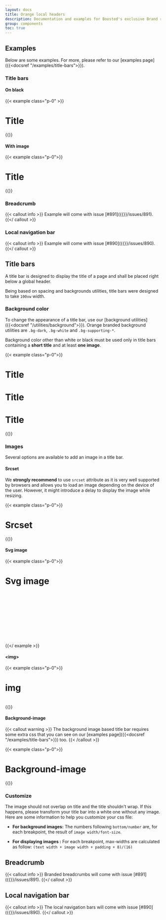 ```yaml
---
layout: docs
title: Orange local headers
description: Documentation and examples for Boosted's exclusive Brand responsive title bars, breadcrumbs and local navigation bars.
group: components
toc: true
---
```


## Examples

Below are some examples. For more, please refer to our [examples page]({{<docsref "/examples/title-bars">}}).

### Title bars

#### On black

{{< example class="p-0" >}}
<div class="bg-dark title-bar">
  <div class="container">
    <h1>Title</h1>
  </div>
</div>
{{</ example >}}

#### With image

{{< example class="p-0">}}
<div class="bg-supporting-pink title-bar">
  <div class="container">
    <h1>Title</h1>
    <picture>
      <source media="(min-width:1440px)" srcset="/docs/{{< param docs_version >}}/assets/img/title-bars-illustrations/illustration-1440.png">
      <source media="(min-width:1280px)" srcset="/docs/{{< param docs_version >}}/assets/img/title-bars-illustrations/illustration-1280.png">
      <source media="(min-width:1024px)" srcset="/docs/{{< param docs_version >}}/assets/img/title-bars-illustrations/illustration-1024.png">
      <source media="(min-width:768px)" srcset="/docs/{{< param docs_version >}}/assets/img/title-bars-illustrations/illustration-768.png">
      <source media="(min-width:480px)" srcset="/docs/{{< param docs_version >}}/assets/img/title-bars-illustrations/illustration-480.png">
      <source media="(min-width:320px)" srcset="/docs/{{< param docs_version >}}/assets/img/title-bars-illustrations/illustration-320.png">
      <img src="/docs/{{< param docs_version >}}/assets/img/title-bars-illustrations/illustration-320.png" alt=""/>
    </picture>
  </div>
</div>
{{</ example >}}

### Breadcrumb

{{< callout info >}}
Example will come with issue [#891]({{<param repo>}}/issues/891).
{{</ callout >}}

### Local navigation bar

{{< callout info >}}
Example will come with issue [#890]({{<param repo>}}/issues/890).
{{</ callout >}}

## Title bars

A title bar is designed to display the title of a page and shall be placed right below a global header.

Being based on spacing and backgrounds utilities, title bars were designed to take `100vw` width.

### Background color

To change the appearance of a title bar, use our [background utilities]({{<docsref "/utilities/background">}}). Orange branded background utilities are `.bg-dark`, `.bg-white` and `.bg-supporting-*`.

Background color other than white or black must be used only in title bars containing a **short title** and at least **one image**.

{{< example class="p-0">}}
<div class="bg-white title-bar">
  <div class="container">
    <h1>Title</h1>
  </div>
</div>

<div class="mt-3 bg-light"></div>

<div class="bg-dark title-bar">
  <div class="container">
    <h1>Title</h1>
  </div>
</div>

<div class="mt-3 bg-light"></div>

<div class="bg-supporting-pink title-bar">
  <div class="container">
    <h1>Title</h1>
    <picture>
      <source media="(min-width:1440px)" srcset="/docs/{{< param docs_version >}}/assets/img/title-bars-illustrations/illustration-1440.png">
      <source media="(min-width:1280px)" srcset="/docs/{{< param docs_version >}}/assets/img/title-bars-illustrations/illustration-1280.png">
      <source media="(min-width:1024px)" srcset="/docs/{{< param docs_version >}}/assets/img/title-bars-illustrations/illustration-1024.png">
      <source media="(min-width:768px)" srcset="/docs/{{< param docs_version >}}/assets/img/title-bars-illustrations/illustration-768.png">
      <source media="(min-width:480px)" srcset="/docs/{{< param docs_version >}}/assets/img/title-bars-illustrations/illustration-480.png">
      <source media="(min-width:320px)" srcset="/docs/{{< param docs_version >}}/assets/img/title-bars-illustrations/illustration-320.png">
      <img src="/docs/{{< param docs_version >}}/assets/img/title-bars-illustrations/illustration-320.png" alt=""/>
    </picture>
  </div>
</div>
{{</ example >}}

### Images

Several options are available to add an image in a title bar.

#### Srcset

We **strongly recommend** to use `srcset` attribute as it is very well supported by browsers and allows you to load an image depending on the device of the user. However, it might introduce a delay to display the image while resizing.

{{< example class="p-0">}}
 <div class="bg-supporting-pink title-bar">
    <div class="container">
      <h1>Srcset</h1>
      <picture>
        <source media="(min-width:1440px)" srcset="/docs/{{< param docs_version >}}/assets/img/title-bars-illustrations/illustration-1440.png">
        <source media="(min-width:1280px)" srcset="/docs/{{< param docs_version >}}/assets/img/title-bars-illustrations/illustration-1280.png">
        <source media="(min-width:1024px)" srcset="/docs/{{< param docs_version >}}/assets/img/title-bars-illustrations/illustration-1024.png">
        <source media="(min-width:768px)" srcset="/docs/{{< param docs_version >}}/assets/img/title-bars-illustrations/illustration-768.png">
        <source media="(min-width:480px)" srcset="/docs/{{< param docs_version >}}/assets/img/title-bars-illustrations/illustration-480.png">
        <source media="(min-width:320px)" srcset="/docs/{{< param docs_version >}}/assets/img/title-bars-illustrations/illustration-320.png">
        <img src="/docs/{{< param docs_version >}}/assets/img/title-bars-illustrations/illustration-320.png" alt=""/>
      </picture>
    </div>
  </div>
{{</ example >}}

#### Svg image

{{< example class="p-0">}}
  <div class="bg-supporting-purple title-bar">
    <div class="container">
      <h1>Svg image</h1>
      <svg aria-hidden="true" focusable="false">
        <use xlink:href="/docs/{{< param docs_version >}}/assets/img/boosted-sprite.svg#logo"/>
      </svg>
    </div>
  </div>

{{</ example >}}

#### \<img\>

{{< example class="p-0">}}
<div class="bg-supporting-green title-bar">
  <div class="container">
    <h1>img</h1>
    <img src="/docs/{{< param docs_version >}}/assets/img/title-bars-illustrations/illustration-320.png" alt="" class="d-sm-none" />
    <img src="/docs/{{< param docs_version >}}/assets/img/title-bars-illustrations/illustration-480.png" alt="" class="d-none d-sm-block d-md-none" />
    <img src="/docs/{{< param docs_version >}}/assets/img/title-bars-illustrations/illustration-768.png" alt="" class="d-none d-md-block d-lg-none" />
    <img src="/docs/{{< param docs_version >}}/assets/img/title-bars-illustrations/illustration-1024.png" alt="" class="d-none d-lg-block d-xl-none" />
    <img src="/docs/{{< param docs_version >}}/assets/img/title-bars-illustrations/illustration-1280.png" alt="" class="d-none d-xl-block d-xxl-none" />
    <img src="/docs/{{< param docs_version >}}/assets/img/title-bars-illustrations/illustration-1440.png" alt="" class="d-none d-xxl-block" />
  </div>
</div>
{{</ example >}}

#### Background-image

{{< callout warning >}}
The background image based title bar requires some extra css that you can see on our [examples page]({{<docsref "/examples/title-bars">}}) too.
{{< /callout >}}

{{< example class="p-0">}}
<div class="bg-supporting-blue title-bar">
  <div class="container">
    <h1>Background-image</h1>
    <div class="col m-0 example-title-bar-custom-background"></div>
  </div>
</div>
{{</ example >}}

### Customize

The image should not overlap on title and the title shouldn't wrap. If this happens, please transform your title bar into a white one without any image. Here are some information to help you customize your css file:

- **For background images:**
The numbers following `bottom/number` are, for each breakpoint, the result of `image width/font-size`.

- **For displaying images :**
For each breakpoint, max-widths are calculated as follow: `(text width + image width + padding + 8)/(16)`

## Breadcrumb

{{< callout info >}}
Branded breadcrumbs will come with issue [#891]({{<param repo>}}/issues/891).
{{</ callout >}}

## Local navigation bar

{{< callout info >}}
The local navigation bars will come with issue [#890]({{<param repo>}}/issues/890).
{{</ callout >}}
